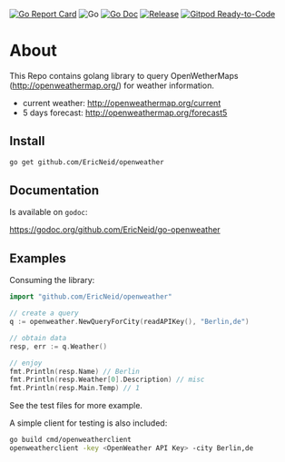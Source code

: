 <!-- markdownlint-disable MD041-->
[![Go Report Card](https://goreportcard.com/badge/github.com/EricNeid/go-openweather?style=flat-square)](https://goreportcard.com/report/github.com/EricNeid/go-openweather)
![Go](https://github.com/EricNeid/go-openweather/workflows/Go/badge.svg)
[![Go Doc](https://img.shields.io/badge/godoc-reference-blue.svg?style=flat-square)](http://godoc.org/github.com/EricNeid/go-openweather)
[![Release](https://img.shields.io/github/release/EricNeid/go-openweather.svg?style=flat-square)](https://github.com/EricNeid/go-openweather/releases/latest)
[![Gitpod Ready-to-Code](https://img.shields.io/badge/Gitpod-Ready--to--Code-blue?logo=gitpod)](https://gitpod.io/#https://github.com/EricNeid/go-openweather)

# About

This Repo contains golang library to query OpenWetherMaps (<http://openweathermap.org/>) for weather information.

* current weather: <http://openweathermap.org/current>
* 5 days forecast: <http://openweathermap.org/forecast5>

## Install

```bash
go get github.com/EricNeid/openweather
```

## Documentation

Is available on ``godoc``:

<https://godoc.org/github.com/EricNeid/go-openweather>

## Examples

Consuming the library:

```go
import "github.com/EricNeid/openweather"

// create a query
q := openweather.NewQueryForCity(readAPIKey(), "Berlin,de")

// obtain data
resp, err := q.Weather()

// enjoy
fmt.Println(resp.Name) // Berlin
fmt.Println(resp.Weather[0].Description) // misc
fmt.Println(resp.Main.Temp) // 1
```

See the test files for more example.

A simple client for testing is also included:

```bash
go build cmd/openweatherclient
openweatherclient -key <OpenWeather API Key> -city Berlin,de
```
